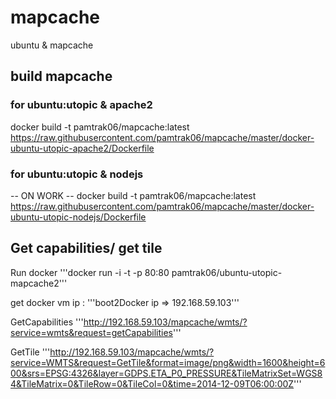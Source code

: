 mapcache
========

ubuntu &amp; mapcache

## build mapcache 

### for ubuntu:utopic & apache2
docker build -t pamtrak06/mapcache:latest https://raw.githubusercontent.com/pamtrak06/mapcache/master/docker-ubuntu-utopic-apache2/Dockerfile

### for ubuntu:utopic & nodejs
-- ON WORK --
docker build -t pamtrak06/mapcache:latest https://raw.githubusercontent.com/pamtrak06/mapcache/master/docker-ubuntu-utopic-nodejs/Dockerfile

## Get capabilities/ get tile

Run docker
  '''docker run -i -t -p 80:80 pamtrak06/ubuntu-utopic-mapcache2'''

get docker vm ip : 
   '''boot2Docker ip => 192.168.59.103'''

GetCapabilities
   '''http://192.168.59.103/mapcache/wmts/?service=wmts&request=getCapabilities'''

GetTile
   '''http://192.168.59.103/mapcache/wmts/?service=WMTS&request=GetTile&format=image/png&width=1600&height=600&srs=EPSG:4326&layer=GDPS.ETA_P0_PRESSURE&TileMatrixSet=WGS84&TileMatrix=0&TileRow=0&TileCol=0&time=2014-12-09T06:00:00Z'''
